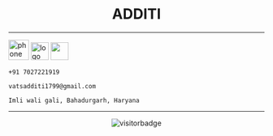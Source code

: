 <h1 align="center">ADDITI </h1>

------------
<a href="https://wa.me/+7027221919?text=Hello+additi%2C"><img src="https://github.com/additivats01/tasks/blob/master/Images/whatsapp.png" alt="phone" height="40" width="40"></a> 
<a href="vatsadditi1799@gmail.com"><img src="https://github.com/additivats01/tasks/blob/master/Images/gmail.png" alt="logo" height="35" width="35"></a> 
<a href="https://goo.gl/maps/WiXJxAVJt47DPuwR8"><img src="https://github.com/additivats01/tasks/blob/master/Images/location.png" height="35" width="35"></a>

`+91 7027221919`

`vatsadditi1799@gmail.com`

`Imli wali gali, Bahadurgarh, Haryana`

------------

<p  align="center">
    <img src="https://visitor-badge.glitch.me/badge?page_id=vibhu004.vibhu004" alt="visitorbadge"/>
</p>

